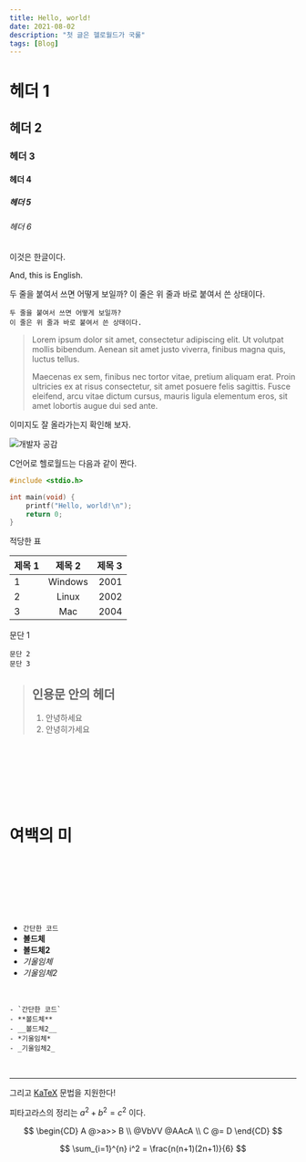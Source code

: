 ```yaml
---
title: Hello, world!
date: 2021-08-02
description: "첫 글은 헬로월드가 국룰"
tags: [Blog]
---
```


# 헤더 1
## 헤더 2
### 헤더 3
#### 헤더 4
##### 헤더 5
###### 헤더 6

이것은 한글이다.

And, this is English.

두 줄을 붙여서 쓰면 어떻게 보일까?
이 줄은 위 줄과 바로 붙여서 쓴 상태이다.

    두 줄을 붙여서 쓰면 어떻게 보일까?
    이 줄은 위 줄과 바로 붙여서 쓴 상태이다.

> Lorem ipsum dolor sit amet, consectetur adipiscing elit. Ut volutpat mollis bibendum. Aenean sit amet justo viverra, finibus magna quis, luctus tellus.
>
> Maecenas ex sem, finibus nec tortor vitae, pretium aliquam erat. Proin ultricies ex at risus consectetur, sit amet posuere felis sagittis. Fusce eleifend, arcu vitae dictum cursus, mauris ligula elementum eros, sit amet lobortis augue dui sed ante. 

이미지도 잘 올라가는지 확인해 보자.

![개발자 공감](https://cdn.clien.net/web/api/file/F01/2986983/def325ffb07a4fc1920.JPG?w=780&h=30000)

C언어로 헬로월드는 다음과 같이 짠다.

```C
#include <stdio.h>

int main(void) {
    printf("Hello, world!\n");
    return 0;
}
```

적당한 표

| 제목 1 | 제목 2    | 제목 3 |
| :----- | :-------:| ----: |
| 1      | Windows  | 2001  |
| 2      | Linux    | 2002  |
| 3      | Mac      | 2004  |

문단 1

    문단 2
    문단 3


> ## 인용문 안의 헤더
>
> 1. 안녕하세요
> 2. 안녕히가세요
>
>

<br>
<br>
<br>
<br>
<br>
<br>

# 여백의 미

<br>
<br>
<br>
<br>
<br>
<br>

- `간단한 코드`
- **볼드체**
- __볼드체2__
- *기울임체*
- _기울임체2_
<br>

    - `간단한 코드`
    - **볼드체**
    - __볼드체2__
    - *기울임체*
    - _기울임체2_

<!-- 여기엔 주석이 숨겨져 있다. -->

<br>

---

그리고 [KaTeX](https://katex.org/) 문법을 지원한다!

피타고라스의 정리는 $a^2 + b^2 = c^2$ 이다.

$$
\begin{CD}
A @>a>> B \\
@VbVV @AAcA \\
C @= D
\end{CD}
$$

$$
\sum_{i=1}^{n} i^2 = \frac{n(n+1)(2n+1)}{6}
$$

